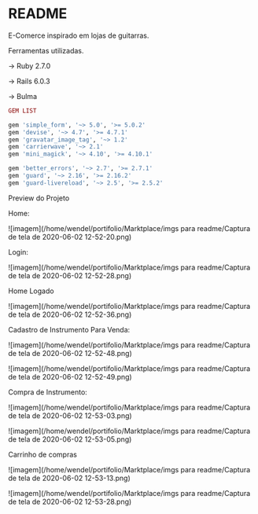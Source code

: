 # README

E-Comerce inspirado em lojas de guitarras. 

Ferramentas utilizadas.

-> Ruby 2.7.0	

-> Rails 6.0.3

-> Bulma



```ruby
GEM LIST

gem 'simple_form', '~> 5.0', '>= 5.0.2'
gem 'devise', '~> 4.7', '>= 4.7.1'
gem 'gravatar_image_tag', '~> 1.2'
gem 'carrierwave', '~> 2.1'
gem 'mini_magick', '~> 4.10', '>= 4.10.1'  

gem 'better_errors', '~> 2.7', '>= 2.7.1'
gem 'guard', '~> 2.16', '>= 2.16.2'
gem 'guard-livereload', '~> 2.5', '>= 2.5.2'
```

Preview do Projeto

Home:




![imagem](/home/wendel/portifolio/Marktplace/imgs para readme/Captura de tela de 2020-06-02 12-52-20.png)



Login:

![imagem](/home/wendel/portifolio/Marktplace/imgs para readme/Captura de tela de 2020-06-02 12-52-28.png)

Home Logado

![imagem](/home/wendel/portifolio/Marktplace/imgs para readme/Captura de tela de 2020-06-02 12-52-36.png)

Cadastro de Instrumento Para Venda:

![imagem](/home/wendel/portifolio/Marktplace/imgs para readme/Captura de tela de 2020-06-02 12-52-48.png)

![imagem](/home/wendel/portifolio/Marktplace/imgs para readme/Captura de tela de 2020-06-02 12-52-49.png)

Compra de Instrumento:

![imagem](/home/wendel/portifolio/Marktplace/imgs para readme/Captura de tela de 2020-06-02 12-53-03.png)

![imagem](/home/wendel/portifolio/Marktplace/imgs para readme/Captura de tela de 2020-06-02 12-53-05.png)

Carrinho de compras

![imagem](/home/wendel/portifolio/Marktplace/imgs para readme/Captura de tela de 2020-06-02 12-53-13.png)

![imagem](/home/wendel/portifolio/Marktplace/imgs para readme/Captura de tela de 2020-06-02 12-53-28.png)
